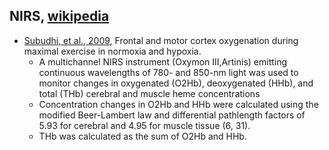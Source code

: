## NIRS, [wikipedia](https://en.wikipedia.org/wiki/Near-infrared_spectroscopy)
- [Subudhi, et al., 2009](https://www.ncbi.nlm.nih.gov/pubmed/19150853), Frontal and motor cortex oxygenation during maximal exercise in normoxia and hypoxia.
  - A multichannel NIRS instrument (Oxymon III,Artinis) emitting continuous wavelengths of 780- and 850-nm light was used to monitor changes in oxygenated (O2Hb), deoxygenated (HHb), and total (THb) cerebral and muscle heme concentrations
  - Concentration changes in O2Hb and HHb were calculated using the modified Beer-Lambert law and differential pathlength factors of 5.93 for cerebral and 4.95 for muscle tissue (6, 31). 
  - THb was calculated as the sum of O2Hb and HHb. 